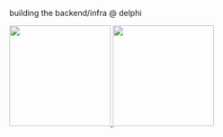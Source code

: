 building the backend/infra @ delphi

<a href="#">
  <img src="http://github-profile-summary-cards.vercel.app/api/cards/profile-details?username=alvinalaphat&theme=react&show_icons=true&count_private=true" height="180px">
</a>
<a href="#">
  <img src="https://github-readme-stats.vercel.app/api/top-langs/?username=alvinalaphat&theme=react&exclude_repo=WordCloud,Crawling&layout=compact&hide=css,html" height="180px">
</a>

<br/>  
